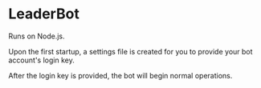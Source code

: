 # LeaderBot

Runs on Node.js.

Upon the first startup, a settings file is created for you to provide your bot account's login key.

After the login key is provided, the bot will begin normal operations.
